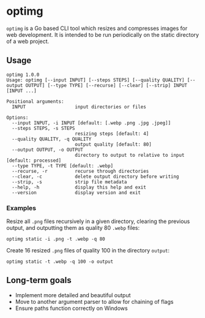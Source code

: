 # optimg

`optimg` is a Go based CLI tool which resizes and compresses images for web development. It is intended to be run periodically on the static directory of a web project. 

## Usage
```
optimg 1.0.0
Usage: optimg [--input INPUT] [--steps STEPS] [--quality QUALITY] [--output OUTPUT] [--type TYPE] [--recurse] [--clear] [--strip] INPUT [INPUT ...]

Positional arguments:
  INPUT                  input directories or files

Options:
  --input INPUT, -i INPUT [default: [.webp .png .jpg .jpeg]]
  --steps STEPS, -s STEPS
                         resizing steps [default: 4]
  --quality QUALITY, -q QUALITY
                         output quality [default: 80]
  --output OUTPUT, -o OUTPUT
                         directory to output to relative to input [default: processed]
  --type TYPE, -t TYPE [default: .webp]
  --recurse, -r          recurse through directories
  --clear, -c            delete output directory before writing
  --strip, -s            strip file metadata
  --help, -h             display this help and exit
  --version              display version and exit
```

### Examples
Resize all `.png` files recursively in a given directory, clearing the previous output, and outputting them as quality 80 `.webp` files:

`optimg static -i .png -t .webp -q 80`

Create 16 resized `.png` files of quality 100 in the directory `output`:

`optimg static -t .webp -q 100 -o output`


## Long-term goals

- Implement more detailed and beautiful output
- Move to another argument parser to allow for chaining of flags
- Ensure paths function correctly on Windows


